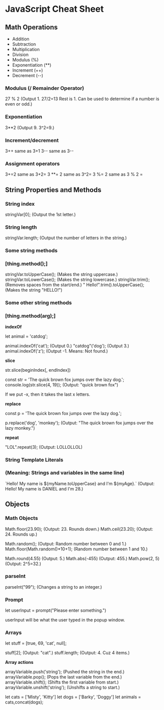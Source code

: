 # JavaScript Cheat Sheet

## Math Operations

- Addition
- Subtraction
- Multiplication
- Division
- Modulus (%)
- Exponentiation (**)
- Increment (++)
- Decrement (--)

### Modulus (/ Remainder Operator)

27 % 2 (Output 1. 27/2=13 Rest is 1. Can be used to determine if a number is even or odd.)

### Exponentiation

3**2 (Output 9. 3^2=9.)

### Increment/decrement

3++ same as 3+1
3-- same as 3--

### Assignment operators

3+=2 same as 3+2=
3 **= 2 same as 3^2=
3 %= 2 same as 3 % 2 =

## String Properties and Methods

### String index

stringVar[0]; (Output the 1st letter.)

### String length

stringVar.length; (Output the number of letters in the string.)

### Some string methods
### [thing.method();]

stringVar.toUpperCase(); (Makes the string uppercase.)
stringVar.toLowerCase(); (Makes the string lowercase.)
stringVar.trim(); (Removes spaces from the start/end.)
"   Hello!".trim().toUpperCase(); (Makes the string "HELLO!")

### Some other string methods
### [thing.method(arg);]

**indexOf**

let animal = 'catdog';

animal.indexOf('cat'); (Output 0.)
"catdog"('dog'); (Output 3.)
animal.indexOf('z'); (Output -1. Means: Not found.)

**slice**

str.slice(beginIndex[, endIndex])

const str = 'The quick brown fox jumps over the lazy dog.';
console.log(str.slice(4, 19)); (Output: "quick brown fox")

If we put -x, then it takes the last x letters.

**replace**

const p = 'The quick brown fox jumps over the lazy dog.';

p.replace('dog', 'monkey');
(Output: "The quick brown fox jumps over the lazy monkey.")

**repeat**

"LOL".repeat(3); (Output: LOLLOLLOL)

### String Template Literals
### (Meaning: Strings and variables in the same line)

\`Hello! My name is ${myName.toUpperCase} and I'm ${myAge}.`
(Output: Hello! My name is DANIEL and I'm 28.)

## Objects

### Math Objects

Math.floor(23.90); (Output: 23. Rounds down.)
Math.ceil(23.20); (Output: 24. Rounds up.)

Math.random(); (Output: Random number between 0 and 1.)
Math.floor(Math.random()*10+1); (Random number between 1 and 10.)

Math.round(4.55) (Output: 5.)
Math.abs(-455) (Output: 455.)
Math.pow(2, 5) (Output: 2^5=32.)

### parseInt

parseInt("99"); (Changes a string to an integer.)

### Prompt

let userInput = prompt("Please enter something.")

userInput will be what the user typed in the popup window.

### Arrays

let stuff = [true, 69, 'cat', null];

stuff[2]; (Output: "cat".)
stuff.length; (Output: 4. Cuz 4 items.)

**Array actions**

arrayVariable.push('string'); (Pushed the string in the end.)
arrayVariable.pop(); (Pops the last variable from the end.)
arrayVariable.shift(); (Shifts the first variable from start.)
arrayVariable.unshift('string'); (Unshifts a string to start.)

let cats = ['Misty', 'Kitty']
let dogs = ['Barky', 'Doggy']
let animals = cats,concat(dogs);
